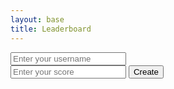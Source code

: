 ```yaml
---
layout: base
title: Leaderboard
---
```

<!-- 
Get Method:
https://ige-backend.stu.nighthawkcodingsociety.com/api/quizleaders/ 

Post Method:
https://ige-backend.stu.nighthawkcodingsociety.com/api/quizleaders/post/{name}/{score}
-->

<div>
    <input type="text" id="username" placeholder="Enter your username">
    <br>
    <input type="text" id="score" placeholder="Enter your score">
    <button id="create-btn">Create</button>
</div>